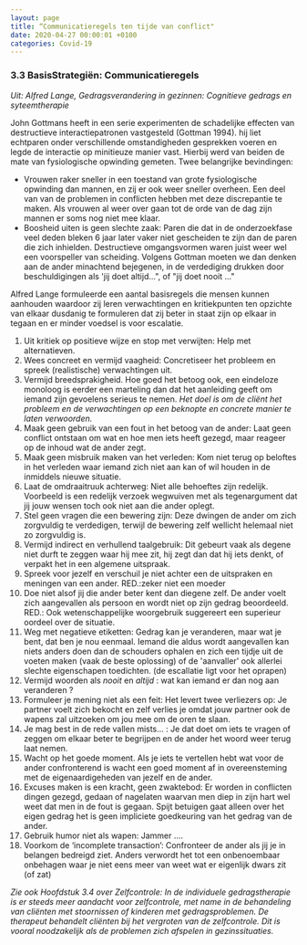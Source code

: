 ```yaml
---
layout: page
title: “Communicatieregels ten tijde van conflict"
date: 2020-04-27 00:00:01 +0100
categories: Covid-19
---
```


### 3.3 BasisStrategiën: Communicatieregels
*Uit: Alfred Lange, Gedragsverandering in gezinnen: Cognitieve gedrags en syteemtherapie*

John Gottmans heeft in een serie experimenten de schadelijke effecten van destructieve interactiepatronen vastgesteld (Gottman 1994). hij liet echtparen onder verschillende omstandigheden gesprekken voeren en legde de interactie op minitieuze manier vast. Hierbij werd van beiden de mate van fysiologische opwinding gemeten. Twee belangrijke bevindingen:
 - Vrouwen raker sneller in een toestand van grote fysiologische opwinding dan mannen, en zij er ook weer sneller overheen. Een deel van van de problemen in conflicten hebben met deze discrepantie te maken. Als vrouwen al weer over gaan tot de orde van de dag zijn mannen er soms nog niet mee klaar.
 - Boosheid uiten is geen slechte zaak: Paren die dat in de onderzoekfase veel deden bleken 6 jaar later vaker niet gescheiden te zijn dan de paren die zich inhielden. Destructieve omgangsvormen waren juist weer wel een voorspeller van scheiding. Volgens Gottman moeten we dan denken aan de ander minachtend bejegenen, in de verdediging drukken door beschuldigingen als 'jij doet altijd...", of "jij doet nooit ..."

Alfred Lange formuleerde een aantal basisregels die mensen kunnen aanhouden waardoor zij leren verwachtingen en kritiekpunten ten opzichte van elkaar dusdanig te formuleren dat zij beter in staat zijn op elkaar in tegaan en er minder voedsel is voor escalatie.

1. Uit kritiek op positieve wijze en stop met verwijten: Help met alternatieven. 
2. Wees concreet en vermijd vaagheid: Concretiseer het probleem en spreek (realistische) verwachtingen uit.
3. Vermijd breedsprakigheid. Hoe goed het betoog ook, een eindeloze monoloog is eerder een marteling dan dat het aanleiding geeft om iemand zijn gevoelens serieus te nemen.
*Het doel is om de cliënt het probleem en de verwachtingen op een beknopte en concrete manier te laten verwoorden.*
4. Maak geen gebruik van een fout in het betoog van de ander: Laat geen conflict ontstaan om wat en hoe men iets heeft gezegd, maar reageer op de inhoud wat de ander zegt.
5. Maak geen misbruik maken van het verleden: Kom niet terug op beloftes in het verleden waar iemand zich niet aan kan of wil houden in de inmiddels nieuwe situatie.
6. Laat de omdraaitruuk achterweg: Niet alle behoeftes zijn redelijk. Voorbeeld is een redelijk verzoek wegwuiven met als tegenargument dat jij jouw wensen toch ook niet aan die ander oplegt.
7. Stel geen vragen die een bewering zijn: Deze dwingen de ander om zich zorgvuldig te verdedigen, terwijl de bewering zelf wellicht helemaal niet zo zorgvuldig is.
8. Vermijd indirect en verhullend taalgebruik: Dit gebeurt vaak als degene niet durft te zeggen waar hij mee zit, hij zegt dan dat hij iets denkt, of verpakt het in een algemene uitspraak.
9. Spreek voor jezelf en verschuil je niet achter een de uitspraken en meningen van een ander. RED.:zeker niet een moeder
10. Doe niet alsof jij die ander beter kent dan diegene zelf. De ander voelt zich aangevallen als persoon en wordt niet op zijn gedrag beoordeeld. RED.: Ook wetenschappelijke woorgebruik suggereert een superieur oordeel over de situatie.
11. Weg met negatieve etiketten: Gedrag kan je veranderen, maar wat je bent, dat ben je nou eenmaal. Iemand die aldus wordt aangevallen kan niets anders doen dan de schouders ophalen en zich een tijdje uit de voeten maken (vaak de beste oplossing) of de 'aanvaller' ook allerlei slechte eigenschapen toedichten. (de escallatie ligt voor het oprapen)
12. Vermijd woorden als *nooit* en *altijd* : wat kan iemand er dan nog aan veranderen ?
13. Formuleer je mening niet als een feit: Het levert twee verliezers op: Je partner voelt zich bekocht en zelf verlies je omdat jouw partner ook de wapens zal uitzoeken om jou mee om de oren te slaan.
14. Je mag best in de rede vallen mists... : Je dat doet om iets te vragen of zeggen om elkaar beter te begrijpen en de ander het woord weer terug laat nemen.
15. Wacht op het goede moment. Als je iets te vertellen hebt wat voor de ander confronterend is wacht een goed moment af in overeensteming met de eigenaardigeheden van jezelf en de ander.
16. Excuses maken is een kracht, geen zwaktebod: Er worden in conflicten dingen gezegd, gedaan of nagelaten waarvan men diep in zijn hart wel weet dat men in de fout is gegaan. Spijt betuigen gaat alleen over het eigen gedrag het is geen impliciete goedkeuring van het gedrag van de ander.
17. Gebruik humor niet als wapen: Jammer ....
18. Voorkom de ‘incomplete transaction’: Confronteer de ander als jij je in belangen bedreigd ziet. Anders verwordt het tot een onbenoembaar onbehagen waar je niet eens meer van weet wat er eigenlijk dwars zit (of zat)

*Zie ook Hoofdstuk 3.4 over Zelfcontrole: In de individuele gedragstherapie is er steeds meer aandacht voor zelfcontrole, met name in de behandeling van cliënten met stoornissen of kinderen met gedragsproblemen. De therapeut behandelt cliënten bij het vergroten van de zelfcontrole. Dit is vooral noodzakelijk als de problemen zich afspelen in gezinssituaties.*

